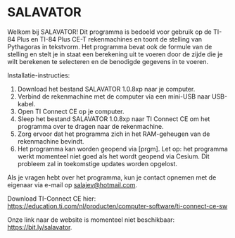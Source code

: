 # SALAVATOR
Welkom bij SALAVATOR! Dit programma is bedoeld voor gebruik op de TI-84 Plus en TI-84 Plus CE-T rekenmachines en toont de stelling van Pythagoras in tekstvorm. Het programma bevat ook de formule van de stelling en stelt je in staat een berekening uit te voeren door de zijde die je wilt berekenen te selecteren en de benodigde gegevens in te voeren.

Installatie-instructies:
1. Download het bestand SALAVATOR 1.0.8xp naar je computer.
2. Verbind de rekenmachine met de computer via een mini-USB naar USB-kabel.
3. Open TI Connect CE op je computer.
4. Sleep het bestand SALAVATOR 1.0.8xp naar TI Connect CE om het programma over te dragen naar de rekenmachine.
5. Zorg ervoor dat het programma zich in het RAM-geheugen van de rekenmachine bevindt.
6. Het programma kan worden geopend via [prgm].
Let op: het programma werkt momenteel niet goed als het wordt geopend via Cesium. Dit probleem zal in toekomstige updates worden opgelost.

Als je vragen hebt over het programma, kun je contact opnemen met de eigenaar via e-mail op salajev@hotmail.com.

Download TI-Connect CE hier: https://education.ti.com/nl/producten/computer-software/ti-connect-ce-sw

Onze link naar de website is momenteel niet beschikbaar: https://bit.ly/salavator.

